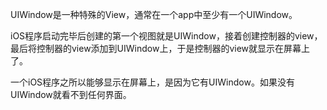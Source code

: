 UIWindow是一种特殊的View，通常在一个app中至少有一个UIWindow。

iOS程序启动完毕后创建的第一个视图就是UIWindow，接着创建控制器的view，最后将控制器的view添加到UIWindow上，于是控制器的view就显示在屏幕上了。

一个iOS程序之所以能够显示在屏幕上，是因为它有UIWindow。如果没有UIWindow就看不到任何界面。


